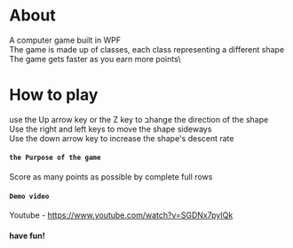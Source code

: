 # About
A computer game built in WPF\
The game is made up of classes, each class representing a different shape\
The game gets faster as you earn more points\

# How to play
use the Up arrow key or the Z key to בhange the direction of the shape\
Use the right and left keys to move the shape sideways\
Use the down arrow key to increase the shape's descent rate

#### `the Purpose of the game`
Score as many points as possible by complete full rows

#### `Demo video`
Youtube - https://www.youtube.com/watch?v=SGDNx7pyIQk

#### have fun!



